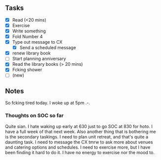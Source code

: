 ## Tasks

 - [x] Read (<20 mins)
 - [x] Exercise
 - [x] Write something
 - [x] Fold Number 4
 - [x] Type out message to CX
	 - [x] Send a scheduled message
 - [x] renew library book
 - [ ] Start planning anniversary
 - [x] Read the library books (> 20 mins)
 - [x] Fcking shower
 - [ ] (new)

## Notes

So fcking tired today. I woke up at 5pm .-.
### Thoughts on SOC so far
Quite sian. I hate waking up early at 630 just to go SOC at 830 for hoto. I have a full week of that next week. Also another thing that is bothering me is the secondary taskings. I need to plan unit retreat, and that's quite a daunting task. I need to message the CX tmrw to ask more about venues and catering options and schedules. I need to exercise more, but I have been finding it hard to do it. I have no energy to exercise nor the mood to. 